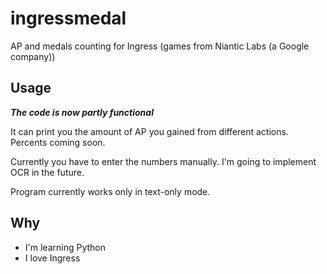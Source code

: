 ingressmedal
============

AP and medals counting for Ingress (games from Niantic Labs (a Google company))

Usage
---------

***The code is now partly functional***

It can print you the amount of AP you gained from different actions. Percents coming soon.

Currently you have to enter the numbers manually. I'm going to implement OCR in the future.

Program currently works only in text-only mode.

Why
---------

 * I'm learning Python
 * I love Ingress
